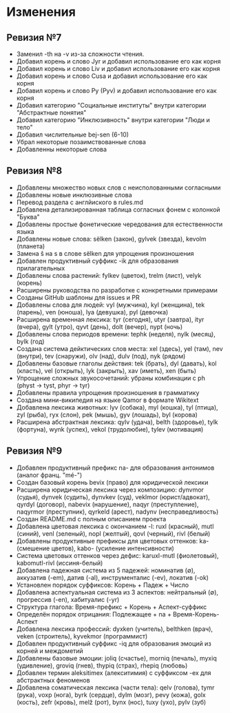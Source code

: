 # Изменения

## Ревизия №7

- Заменил -th на -v из-за сложности чтения.
- Добавил корень и слово Jyr и добавил использование его как корня
- Добавил корень и слово Liv и добавил использование его как корня
- Добавил корень и слово Cusa и добавил использование его как корня
- Добавил корень и слово Py (Pyv) и добавил использование его как корня
- Добавил категорию "Социальные институты" внутри категории "Абстрактные понятия"
- Добавил категорию "Инклюзивность" внутри категории "Люди и тело"
- Добавил числительные bej-sen (6-10)
- Убрал некоторые позаимствованные слова
- Добавленны некоторые слова

## Ревизия №8

- Добавлены множество новых слов с неисполованными согласными
- Добавлены новые инклюзивные слова
- Перевод раздела с англйиского в rules.md
- Добавлена детализированная таблица согласных фонем с колонкой "Буква"
- Добавлены простые фонетические чередования для естественности языка
- Добавлены новые слова: sёlken (закон), gylvek (звезда), kevolm (планета)
- Замена š на s в слове sёlken для упрощения произношения
- Добавлен продуктивный суффикс -ik для образования прилагательных
- Добавлены слова растений: fylkev (цветок), trelm (лист), velyk (корень)
- Расширены руководства по разработке с конкретными примерами
- Созданы GitHub шаблоны для issues и PR
- Добавлены слова для людей: vyl (мужчина), kyl (женщина), tek (парень), ven (юноша), lya (девушка), pyl (девочка)
- Расширена временная лексика: tyr (сегодня), utyr (завтра), ityr (вчера), gylt (утро), qyvt (день), dolt (вечер), nypt (ночь)
- Добавлены слова периодов времени: tephk (неделя), nylk (месяц), bylk (год)
- Создана система дейктических слов места: xel (здесь), yel (там), nev (внутри), tev (снаружи), olv (над), dulv (под), nyk (рядом)
- Добавлены базовые глаголы действия: tek (брать), dyl (давать), kol (класть), vel (открыть), lyk (закрыть), xav (иметь), xen (быть)
- Упрощение сложных звукосочетаний: убраны комбинации с ph (physt → tyst, phyr → tyr)
- Добавлены правила упрощения произношения в грамматику
- Создана мини-википедия на языке Qamor в формате Wikitext
- Добавлена лексика животных: lyv (собака), myl (кошка), tyl (птица), zyl (рыба), ryx (слон), pek (мышь), gyv (лошадь), byl (корова)
- Расширена абстрактная лексика: qylv (удача), belth (здоровье), tylk (фортуна), wynk (успех), vekol (трудолюбие), tylev (мотивация)

## Ревизия №9

- Добавлен продуктивный префикс na- для образования антонимов (аналог франц. "mé-")
- Создан базовый корень bevix (право) для юридической лексики
- Расширена юридическая лексика через композицию: dynvmor (судья), dynvek (судить), dynvkev (суд), veklmor (юрист/адвокат), qyrdyl (договор), nabevix (нарушение), naqyr (преступление), naqyrmor (преступник), qyrkeld (арест), nadynv (несправедливость)
- Создан README.md с полным описанием проекта
- Добавлена цветовая лексика с окончанием -l: ruxl (красный), mutl (синий), venl (зеленый), nopl (желтый), qovl (черный), rivl (белый)
- Добавлены продуктивные префиксы для цветовых оттенков: ka- (смешение цветов), kabo- (усиление интенсивности)
- Система цветовых оттенков через дефис: karuxl-mutl (фиолетовый), kabomutl-rivl (иссиня-белый)
- Добавлена падежная система из 5 падежей: номинатив (∅), аккузатив (-em), датив (-al), инструменталис (-ev), локатив (-ok)
- Установлен порядок суффиксов: Корень + Падеж + Число
- Добавлена аспектуальная система из 3 аспектов: нейтральный (∅), прогрессив (-en), хабитуалис (-yr)
- Структура глагола: Время-префикс + Корень + Аспект-суффикс
- Определён порядок отрицания: Подлежащее + na + Время-Корень-Аспект
- Добавлена лексика профессий: dyxken (учитель), belthken (врач), veken (строитель), kyvekmor (программист)
- Добавлен продуктивный суффикс -iq для образования эмоций из корней и междометий
- Добавлены базовые эмоции: joliq (счастье), morniq (печаль), myxiq (удивление), groviq (гнев), thypiq (страх), rhepiq (любовь)
- Добавлен термин aleksitimex (алекситимия) с суффиксом -ex для абстрактных феноменов
- Добавлена соматическая лексика (части тела): qelv (голова), tymr (рука), voxp (нога), byrk (сердце), dylm (мозг), pevy (кожа), golx (кость), zefr (кровь), melž (рот), bynx (нос), tuxy (ухо), pylv (зуб)